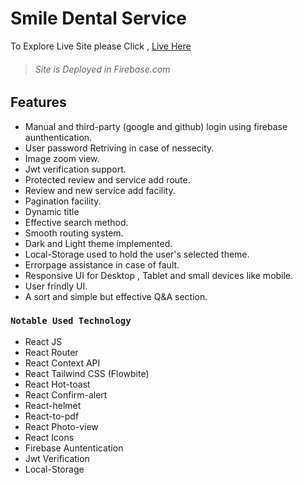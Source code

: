 # Smile Dental Service

To Explore Live Site please Click , [Live Here](https://assignment-11-7d832.web.app)

> ###### Site is Deployed in Firebase.com

## Features

- Manual and third-party (google and github) login using firebase aunthentication.
- User password Retriving in case of nessecity.
- Image zoom view.
- Jwt verification support.
- Protected review and service add route.
- Review and new service add facility.
- Pagination facility.
- Dynamic title
- Effective search method.
- Smooth routing system.
- Dark and Light theme implemented.
- Local-Storage used to hold the user's selected theme.
- Errorpage assistance in case of fault.
- Responsive UI for Desktop , Tablet and small devices like mobile.
- User frindly UI.
- A sort and simple but effective Q&A section.

### `Notable Used Technology`

- React JS
- React Router
- React Context API
- React Tailwind CSS (Flowbite)
- React Hot-toast
- React Confirm-alert
- React-helmet
- React-to-pdf
- React Photo-view
- React Icons
- Firebase Auntentication
- Jwt Verification
- Local-Storage
